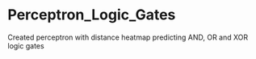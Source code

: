 # Perceptron_Logic_Gates
Created perceptron with distance heatmap predicting AND, OR and XOR logic gates
